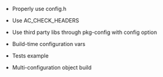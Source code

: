 
* Properly use config.h
* Use AC_CHECK_HEADERS
* Use third party libs through pkg-config with config option

* Build-time configuration vars
* Tests example
* Multi-configuration object build
